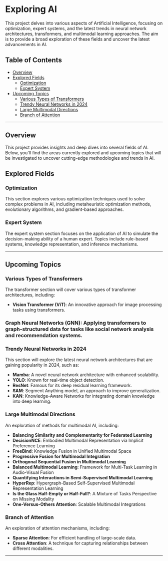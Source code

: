 # Exploring AI

This project delves into various aspects of Artificial Intelligence, focusing on optimization, expert systems, and the latest trends in neural network architectures, transformers, and multimodal learning approaches. The aim is to provide a broad exploration of these fields and uncover the latest advancements in AI.

## Table of Contents
- [Overview](#overview)
- [Explored Fields](#explored-fields)
  - [Optimization](#optimization)
  - [Expert System](#expert-system)
- [Upcoming Topics](#upcoming-topics)
  - [Various Types of Transformers](#various-types-of-transformers)
  - [Trendy Neural Networks in 2024](#trendy-neural-networks-in-2024)
  - [Large Multimodal Directions](#large-multimodal-directions)
  - [Branch of Attention](#branch-of-attention)

---

## Overview
This project provides insights and deep dives into several fields of AI. Below, you'll find the areas currently explored and upcoming topics that will be investigated to uncover cutting-edge methodologies and trends in AI.

## Explored Fields
### Optimization
This section explores various optimization techniques used to solve complex problems in AI, including metaheuristic optimization methods, evolutionary algorithms, and gradient-based approaches.

### Expert System
The expert system section focuses on the application of AI to simulate the decision-making ability of a human expert. Topics include rule-based systems, knowledge representation, and inference mechanisms.

---

## Upcoming Topics
### Various Types of Transformers
The transformer section will cover various types of transformer architectures, including:
- **Vision Transformer (ViT)**: An innovative approach for image processing tasks using transformers.
### **Graph Neural Networks (GNN)**: Applying transformers to graph-structured data for tasks like social network analysis and recommendation systems.

### Trendy Neural Networks in 2024
This section will explore the latest neural network architectures that are gaining popularity in 2024, such as:
- **Mamba**: A novel neural network architecture with enhanced scalability.
- **YOLO**: Known for real-time object detection.
- **ResNet**: Famous for its deep residual learning framework.
- **SAM**: Segment Anything model, an approach to improve generalization.
- **KAN**: Knowledge-Aware Networks for integrating domain knowledge into deep learning.

### Large Multimodal Directions
An exploration of methods for multimodal AI, including:
- **Balancing Similarity and Complementarity for Federated Learning**
- **DecisionNCE**: Embodied Multimodal Representation via Implicit Preference Learning
- **FreeBind**: Knowledge Fusion in Unified Multimodal Space
- **Progressive Fusion for Multimodal Integration**
- **Orthogonal Sequential Fusion in Multimodal Learning**
- **Balanced Multimodal Learning**: Framework for Multi-Task Learning in Audio-Visual Fusion
- **Quantifying Interactions in Semi-Supervised Multimodal Learning**
- **HyperRep**: Hypergraph-Based Self-Supervised Multimodal Representation Learning
- **Is the Glass Half-Empty or Half-Full?**: A Mixture of Tasks Perspective on Missing Modality
- **One-Versus-Others Attention**: Scalable Multimodal Integrations

### Branch of Attention
An exploration of attention mechanisms, including:
- **Sparse Attention**: For efficient handling of large-scale data.
- **Cross Attention**: A technique for capturing relationships between different modalities.

---
